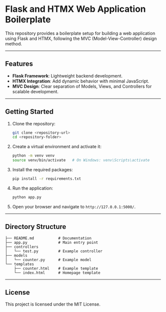 # Flask and HTMX Web Application Boilerplate

This repository provides a boilerplate setup for building a web application using Flask and HTMX, following the MVC (Model-View-Controller) design method.

---

## Features

- **Flask Framework**: Lightweight backend development.
- **HTMX Integration**: Add dynamic behavior with minimal JavaScript.
- **MVC Design**: Clear separation of Models, Views, and Controllers for scalable development.

---

## Getting Started

1. Clone the repository:
   ```bash
   git clone <repository-url>
   cd <repository-folder>
   ```

2. Create a virtual environment and activate it:
   ```bash
   python -m venv venv
   source venv/bin/activate   # On Windows: venv\Scripts\activate
   ```

3. Install the required packages:
   ```bash
   pip install -r requirements.txt
   ```

4. Run the application:
   ```bash
   python app.py
   ```

5. Open your browser and navigate to `http://127.0.0.1:5000/`.

---

## Directory Structure

```
├── README.md           # Documentation
├── app.py              # Main entry point
├── controllers
│   └── test.py         # Example controller
├── models
│   └── counter.py      # Example model
└── templates
    ├── counter.html    # Example template
    └── index.html      # Homepage template
```

---

## License

This project is licensed under the MIT License.
